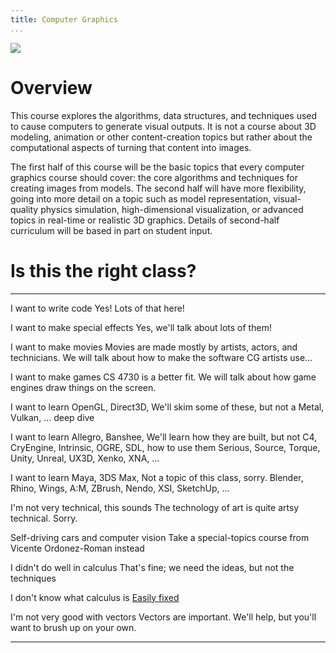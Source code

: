 ```yaml
---
title: Computer Graphics
...
```


<img id="icon" class="face" src="files/redchair0.png"/>
<script type="text/javascript">
var icon = document.getElementById("icon");
icon.setAttribute("src", "files/redchair"+Math.floor(Math.random()*6)+".png");
</script>

# Overview 

This course explores the algorithms, data structures, 
and techniques used to cause computers to generate visual outputs.
It is not a course about 3D modeling, animation or other content-creation topics
but rather about the computational aspects of turning that content
into images.

The first half of this course will be the basic topics
that every computer graphics course should cover:
the core algorithms and techniques for creating images from models.
The second half will have more flexibility,
going into more detail on a topic such as model representation,
visual-quality physics simulation, high-dimensional visualization,
or advanced topics in real-time or realistic 3D graphics.
Details of second-half curriculum will be based in part on student input.

# Is this the right class?

--------------------------------------  ---------------------------------------
I want to write code                    Yes! Lots of that here!

I want to make special effects          Yes, we'll talk about lots of them!

I want to make movies                   Movies are made mostly by artists, 
                                        actors, and technicians. We will talk
                                        about how to make the software CG 
                                        artists use...

I want to make games                    CS 4730 is a better fit.
                                        We will talk about how game engines 
                                        draw things on the screen.

I want to learn OpenGL, Direct3D,       We'll skim some of these, but not a
Metal, Vulkan, ...                      deep dive

I want to learn Allegro, Banshee,       We'll learn how they are built, but not
C4, CryEngine, Intrinsic, OGRE, SDL,    how to use them
Serious, Source, Torque, Unity, Unreal,
UX3D, Xenko, XNA, ...

I want to learn Maya, 3DS Max,          Not a topic of this class, sorry.
Blender, Rhino, Wings, A:M, ZBrush,
Nendo, XSI, SketchUp, ...

I'm not very technical, this sounds     The technology of art is quite
artsy                                   technical. Sorry.

Self-driving cars and computer vision   Take a special-topics course from
                                        Vicente Ordonez-Roman instead

I didn't do well in calculus            That's fine; we need the ideas, but
                                        not the techniques

I don't know what calculus is           [Easily fixed](https://en.wikipedia.org/wiki/Integral)

I'm not very good with vectors          Vectors are important. We'll help, but
                                        you'll want to brush up on your own.
--------------------------------------  ---------------------------------------

